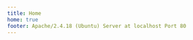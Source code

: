 ```yaml
---
title: Home
home: true
footer: Apache/2.4.18 (Ubuntu) Server at localhost Port 80
---
```


<BlogPostList
  :pages="$site.pages"
  :page-size="$site.themeConfig.pageSize"
  :start-page="$site.themeConfig.startPage"
/>